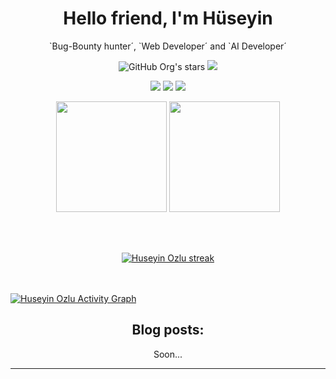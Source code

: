 <h1 align="center">
    Hello friend, I'm Hüseyin 
</h1>
<p align="center">
 `Bug-Bounty hunter´, `Web Developer´ and `AI Developer´
</p>
<p align="center">
<img alt="GitHub Org's stars" src="https://img.shields.io/github/stars/HuseyinOzlu?color=red&label=stars&logo=github&style=for-the-badge">

<a href="c">
    <img src="https://komarev.com/ghpvc/?username=HuseyinOzlu">
</a>
</p>

<p align="center">
<a href="https://www.linkedin.com/in/h%C3%BCseyin-%C3%B6zl%C3%BC/"><img src="https://img.shields.io/badge/LINKEDIN-D14836?style=for-the-badge&logo=linkedin&logoColor=white&color=blue"></a>
<a href="https://www.instagram.com/huseyinoozlu/"><img src="https://img.shields.io/badge/INSTAGRAM-D14836?style=for-the-badge&logo=instagram&logoColor=white&color=green"></a>
<a href="https://twitter.com/_hozlu_"><img src="https://img.shields.io/badge/TWITTER-D14836?style=for-the-badge&logo=twitter&logoColor=white&color=black"></a>
</p>
<p align="center">
    <img height=177 src="https://github-readme-stats.vercel.app/api?username=HuseyinOzlu&show_icons=true&bg_color=0d1117&text_color=bdc3c7&title_color=f1c40f&icon_color=f1c40f&hide_border=true"> <img height=177 src="https://github-readme-stats.vercel.app/api/top-langs/?username=HuseyinOzlu&bg_color=0d1117&text_color=bdc3c7&title_color=f1c40f&hide_border=true&layout=compact&langs_count=8">
</p>
<br/>
<br/>
<p align="center">
    <a href="https://github.com/HuseyinOzlu/github-readme-streak-stats">
        <img title="🔥 Get streak stats for your profile at git.io/streak-stats" alt="Huseyin Ozlu streak" src="https://github-readme-streak-stats.herokuapp.com/?user=HuseyinOzlu&theme=black-ice&hide_border=true&stroke=0000&background=060A0CD0"/>
    </a>
</p>
<br/>
<br/>
<a href="https://github.com/HuseyinOzlu/github-readme-activity-graph"><img alt="Huseyin Ozlu Activity Graph" src="https://activity-graph.herokuapp.com/graph?username=HuseyinOzlu&bg_color=0D1117&color=97ca00&line=97ca00&point=FFFFFF&hide_border=true" /></a>

<h2 align="center"> Blog posts:</h2>
<!-- BLOG-POST-LIST:START -->
 <p align="center"> Soon...</p>
<!-- BLOG-POST-LIST:END -->
 <hr>

<!--
**HuseyinOzlu/HuseyinOzlu** is a ✨ _special_ ✨ repository because its `README.md` (this file) appears on your GitHub profile.

Here are some ideas to get you started:

- 🔭 I’m currently working on ...
- 🌱 I’m currently learning ...
- 👯 I’m looking to collaborate on ...
- 🤔 I’m looking for help with ...
- 💬 Ask me about ...
- 📫 How to reach me: ...
- 😄 Pronouns: ...
- ⚡ Fun fact: ...
-->
